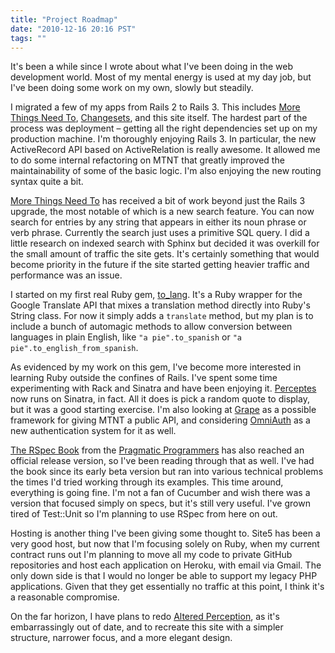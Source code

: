 ```yaml
---
title: "Project Roadmap"
date: "2010-12-16 20:16 PST"
tags: ""
---
```

It's been a while since I wrote about what I've been doing in the web development world. Most of my mental energy is used at my day job, but I've been doing some work on my own, slowly but steadily.

I migrated a few of my apps from Rails 2 to Rails 3. This includes [More Things Need To](http://morethingsneed.to/), [Changesets](https://github.com/jimmycuadra/changesets), and this site itself. The hardest part of the process was deployment – getting all the right dependencies set up on my production machine. I'm thoroughly enjoying Rails 3. In particular, the new ActiveRecord API based on ActiveRelation is really awesome. It allowed me to do some internal refactoring on MTNT that greatly improved the maintainability of some of the basic logic. I'm also enjoying the new routing syntax quite a bit.

[More Things Need To](http://morethingsneed.to/) has received a bit of work beyond just the Rails 3 upgrade, the most notable of which is a new search feature. You can now search for entries by any string that appears in either its noun phrase or verb phrase. Currently the search just uses a primitive SQL query. I did a little research on indexed search with Sphinx but decided it was overkill for the small amount of traffic the site gets. It's certainly something that would become priority in the future if the site started getting heavier traffic and performance was an issue.

I started on my first real Ruby gem, [to_lang](https://github.com/jimmycuadra/to_lang). It's a Ruby wrapper for the Google Translate API that mixes a translation method directly into Ruby's String class. For now it simply adds a `translate` method, but my plan is to include a bunch of automagic methods to allow conversion between languages in plain English, like `"a pie".to_spanish` or `"a pie".to_english_from_spanish`.

As evidenced by my work on this gem, I've become more interested in learning Ruby outside the confines of Rails. I've spent some time experimenting with Rack and Sinatra and have been enjoying it. [Perceptes](http://www.perceptes.com/) now runs on Sinatra, in fact. All it does is pick a random quote to display, but it was a good starting exercise. I'm also looking at [Grape](https://github.com/intridea/grape) as a possible framework for giving MTNT a public API, and considering [OmniAuth](https://github.com/intridea/omniauth) as a new authentication system for it as well.

[The RSpec Book](http://www.pragprog.com/titles/achbd/the-rspec-book) from the [Pragmatic Programmers](https://www.pragprog.com/) has also reached an official release version, so I've been reading through that as well. I've had the book since its early beta version but ran into various technical problems the times I'd tried working through its examples. This time around, everything is going fine. I'm not a fan of Cucumber and wish there was a version that focused simply on specs, but it's still very useful. I've grown tired of Test::Unit so I'm planning to use RSpec from here on out.

Hosting is another thing I've been giving some thought to. Site5 has been a very good host, but now that I'm focusing solely on Ruby, when my current contract runs out I'm planning to move all my code to private GitHub repositories and host each application on Heroku, with email via Gmail. The only down side is that I would no longer be able to support my legacy PHP applications. Given that they get essentially no traffic at this point, I think it's a reasonable compromise.

On the far horizon, I have plans to redo [Altered Perception](http://www.keysandwings.com/), as it's embarrassingly out of date, and to recreate this site with a simpler structure, narrower focus, and a more elegant design.
